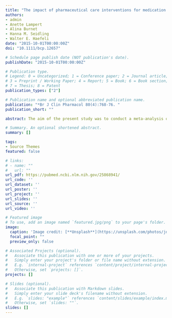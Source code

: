 ```yaml
---
title: "The impact of pharmaceutical care interventions for medication underuse in older people: a systematic review and meta-analysis"
authors:
- admin
- Anette Lampert
- Alina Burnet
- Hanna M. Seidling
- Walter E. Haefeli
date: "2015-10-01T00:00:00Z"
doi: "10.1111/bcp.12657"

# Schedule page publish date (NOT publication's date).
publishDate: "2015-10-01T00:00:00Z"

# Publication type.
# Legend: 0 = Uncategorized; 1 = Conference paper; 2 = Journal article;
# 3 = Preprint / Working Paper; 4 = Report; 5 = Book; 6 = Book section;
# 7 = Thesis; 8 = Patent
publication_types: ["2"]

# Publication name and optional abbreviated publication name.
publication: "*Br J Clin Pharmacol 80(4):768-76. "
publication_short: ""

abstract: The aim of the present study was to conduct a meta-analysis of controlled trials assessing the impact of pharmaceutical care interventions (e.g. medication reviews) on medication underuse in older patients (65 years or older). The databases MEDLINE and EMBASE were searched for controlled studies, and data on interventions, patient characteristics and exposure, and outcome assessment were extracted. Risk of bias was assessed using the Cochrane Collaboration's 'risk of bias' table. Results from reported outcomes were synthesized in multivariate random effects meta-analysis, subgroup meta-analysis and meta-regression. From 954 identified articles, nine controlled studies, mainly comprising a medication review, were included (2542 patients). These interventions were associated with significant reductions in the mean number of omitted drugs per patient (estimate from six studies with 1469 patients: - 0.44) and the proportion of patients with ≥1 omitted drugs (odds ratio from eight studies with 1833 patients: 0.29). The only significant influential factor for improving success was the utilization of explicit screening instruments when conducting a medication review (P = 0.033). Conclusion:  Pharmaceutical care interventions, including medication reviews, can significantly reduce medication underuse in older people. The use of explicit screening instruments alone or in combination with implicit reasoning is strongly recommendable for clinical practice. 

# Summary. An optional shortened abstract.
summary: []

tags:
- Source Themes
featured: false

# links:
# - name: ""
#   url: ""
url_pdf: https://pubmed.ncbi.nlm.nih.gov/25868941/
url_code: ''
url_dataset: ''
url_poster: ''
url_project: ''
url_slides: ''
url_source: ''
url_video: ''

# Featured image
# To use, add an image named `featured.jpg/png` to your page's folder. 
image:
  caption: 'Image credit: [**Unsplash**](https://unsplash.com/photos/jdD8gXaTZsc)'
  focal_point: ""
  preview_only: false

# Associated Projects (optional).
#   Associate this publication with one or more of your projects.
#   Simply enter your project's folder or file name without extension.
#   E.g. `internal-project` references `content/project/internal-project/index.md`.
#   Otherwise, set `projects: []`.
projects: []

# Slides (optional).
#   Associate this publication with Markdown slides.
#   Simply enter your slide deck's filename without extension.
#   E.g. `slides: "example"` references `content/slides/example/index.md`.
#   Otherwise, set `slides: ""`.
slides: []
---
```


